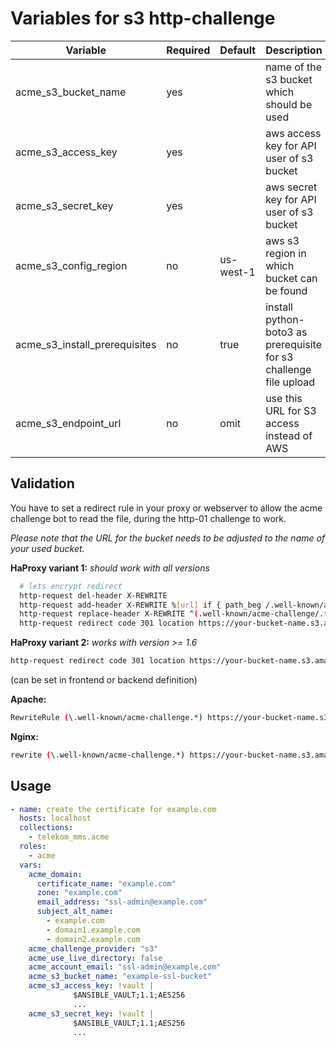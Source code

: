 # Variables for s3 http-challenge

| Variable                      | Required | Default   | Description                                                       |
|-------------------------------|----------|-----------|-------------------------------------------------------------------|
| acme_s3_bucket_name           | yes      |           | name of the s3 bucket which should be used                        |
| acme_s3_access_key            | yes      |           | aws access key for API user of s3 bucket                          |
| acme_s3_secret_key            | yes      |           | aws secret key for API user of s3 bucket                          |
| acme_s3_config_region         | no       | us-west-1 | aws s3 region in which bucket can be found                        |
| acme_s3_install_prerequisites | no       | true      | install python-boto3 as prerequisite for s3 challenge file upload |    
| acme_s3_endpoint_url          | no       | omit      | use this URL for S3 access instead of AWS                         |

## Validation

You have to set a redirect rule in your proxy or webserver to allow the acme challenge bot to read the file, during the http-01 challenge to work.

*Please note that the URL for the bucket needs to be adjusted to the name of your used bucket.*

**HaProxy variant 1:**
*should work with all versions*

```bash
  # lets encrypt redirect
  http-request del-header X-REWRITE
  http-request add-header X-REWRITE %[url] if { path_beg /.well-known/acme-challenge }
  http-request replace-header X-REWRITE ^(.well-known/acme-challenge/.*)?$ /\1 if { hdr_cnt(X-REWRITE) gt 0 }
  http-request redirect code 301 location https://your-bucket-name.s3.amazonaws.com%[hdr(X-REWRITE)] if { hdr_cnt(X-REWRITE) gt 0 }
```

**HaProxy variant 2:**
*works with version >= 1.6*

```bash
http-request redirect code 301 location https://your-bucket-name.s3.amazonaws.com%[url,regsub(^/.well-known/acme-challenge,/.well-known/acme-challenge,)] if { path_beg /.well-known/acme-challenge }
```

(can be set in frontend or backend definition)

**Apache:**

```bash
RewriteRule (\.well-known/acme-challenge.*) https://your-bucket-name.s3.amazonaws.com/$1
```

**Nginx:**

```bash
rewrite (\.well-known/acme-challenge.*) https://your-bucket-name.s3.amazonaws.com/$1
```

## Usage

```yaml
- name: create the certificate for example.com
  hosts: localhost
  collections:
    - telekom_mms.acme
  roles:
    - acme
  vars:
    acme_domain:
      certificate_name: "example.com"
      zone: "example.com"
      email_address: "ssl-admin@example.com"
      subject_alt_name:
        - example.com
        - domain1.example.com
        - domain2.example.com
    acme_challenge_provider: "s3"
    acme_use_live_directory: false
    acme_account_email: "ssl-admin@example.com"
    acme_s3_bucket_name: "example-ssl-bucket"
    acme_s3_access_key: !vault |
              $ANSIBLE_VAULT;1.1;AES256
              ...
    acme_s3_secret_key: !vault |
              $ANSIBLE_VAULT;1.1;AES256
              ...
```
